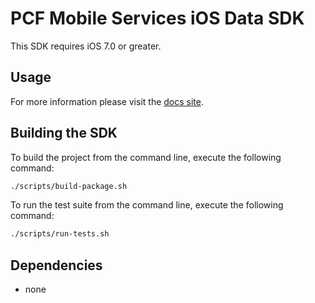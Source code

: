 # PCF Mobile Services iOS Data SDK

This SDK requires iOS 7.0 or greater.

## Usage

For more information please visit the [docs site](http://docs.pivotal.io/mobile/data/ios).

## Building the SDK

To build the project from the command line, execute the following command:

```bash
./scripts/build-package.sh
```

To run the test suite from the command line, execute the following command:

```bash
./scripts/run-tests.sh
```

## Dependencies

 * none